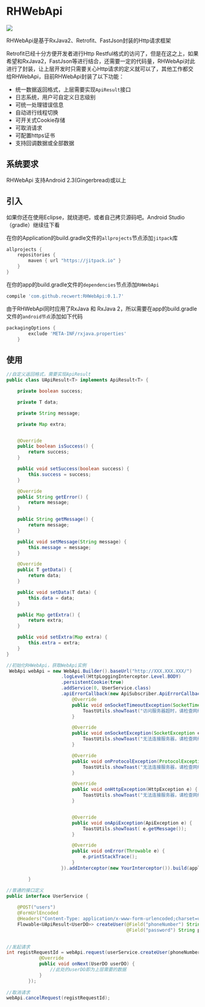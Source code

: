 # RHWebApi

[![](https://jitpack.io/v/recwert/RHWebApi.svg)](https://jitpack.io/#recwert/RHWebApi)

RHWebApi是基于RxJava2、Retrofit、FastJson封装的Http请求框架

Retrofit已经十分方便开发者进行Http Restful格式的访问了，但是在这之上，如果希望和RxJava2，FastJson等进行结合，还需要一定的代码量，RHWebApi对此进行了封装，让上层开发时只需要关心Http请求的定义就可以了，其他工作都交给RHWebApi，目前RHWebApi封装了以下功能：

- 统一数据返回格式，上层需要实现`ApiResult`接口
- 日志系统，用户可自定义日志级别
- 可统一处理错误信息
- 自动进行线程切换
- 可开关式Cookie存储
- 可取消请求
- 可配置https证书
- 支持回调数据或全部数据

## 系统要求

RHWebApi 支持Android 2.3(Gingerbread)或以上

## 引入

如果你还在使用Eclipse，就绕道吧，或者自己拷贝源码吧。Android Studio（gradle）继续往下看

在你的Application的build.gradle文件的`allprojects`节点添加`jitpack`库

```groovy
allprojects {
    repositories {
        maven { url "https://jitpack.io" }
    }
}

```
在你的app的build.gradle文件的`dependencies`节点添加`RHWebApi`

```groovy
compile 'com.github.recwert:RHWebApi:0.1.7'

```

由于RHWebApi同时应用了RxJava 和 RxJava 2，所以需要在app的build.gradle文件的`android节点`添加如下代码
```groovy
packagingOptions {
        exclude 'META-INF/rxjava.properties'
    }

```
## 使用

```java
//自定义返回格式，需要实现ApiResult
public class UApiResult<T> implements ApiResult<T> {

    private boolean success;

    private T data;

    private String message;

    private Map extra;


    @Override
    public boolean isSuccess() {
        return success;
    }

    public void setSuccess(boolean success) {
        this.success = success;
    }

    @Override
    public String getError() {
        return message;
    }

    public String getMessage() {
        return message;
    }

    public void setMessage(String message) {
        this.message = message;
    }

    @Override
    public T getData() {
        return data;
    }

    public void setData(T data) {
        this.data = data;
    }

    public Map getExtra() {
        return extra;
    }

    public void setExtra(Map extra) {
        this.extra = extra;
    }
}

```

```java
//初始化RHWebApi，获取WebApi实例
 WebApi webApi = new WebApi.Builder().baseUrl("http://XXX.XXX.XXX/")
                    .logLevel(HttpLoggingInterceptor.Level.BODY)
                    .persistentCookie(true)
                    .addService(0, UserService.class)
                    .apiErrorCallback(new ApiSubscriber.ApiErrorCallback() {
                        @Override
                        public void onSocketTimeoutException(SocketTimeoutException e) {
                            ToastUtils.showToast("访问服务器超时，请检查网络");
                        }

                        @Override
                        public void onSocketException(SocketException e) {
                            ToastUtils.showToast("无法连接服务器，请检查网络");
                        }

                        @Override
                        public void onProtocolException(ProtocolException e) {
                            ToastUtils.showToast("无法连接服务器，请检查网络");
                        }

                        @Override
                        public void onHttpException(HttpException e) {
                            ToastUtils.showToast("无法连接服务器，请检查网络");
                        }


                        @Override
                        public void onApiException(ApiException e) {
                            ToastUtils.showToast( e.getMessage());
                        }

                        @Override
                        public void onError(Throwable e) {
                            e.printStackTrace();
                        }
                    }).addInterceptor(new YourInterceptor()).build(application);

        }
```

```java
//普通的接口定义
public interface UserService {
 
    @POST("users")
    @FormUrlEncoded
    @Headers("Content-Type: application/x-www-form-urlencoded;charset=utf-8" )
    Flowable<UApiResult<UserDO>> createUser(@Field("phoneNumber") String phoneNumber, 
                                            @Field("password") String password);
                                            

```

```java
//发起请求
int registRequestId = webApi.request(userService.createUser(phoneNumber, password), new ApiSubscriber<UserDO>() {
            @Override
            public void onNext(UserDO userDO) {
                //此处的userDO即为上层需要的数据  
            }
        });
        
//取消请求   
webApi.cancelRequest(registRequestId);
        
```


